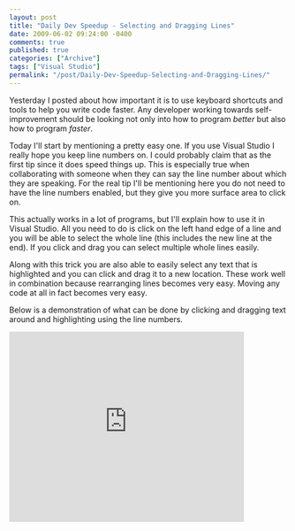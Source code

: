 ```yaml
---
layout: post
title: "Daily Dev Speedup - Selecting and Dragging Lines"
date: 2009-06-02 09:24:00 -0400
comments: true
published: true
categories: ["Archive"]
tags: ["Visual Studio"]
permalink: "/post/Daily-Dev-Speedup-Selecting-and-Dragging-Lines/"
---
```


<p>Yesterday I posted about how important it is to use keyboard shortcuts and tools to help you write code faster. Any developer working towards self-improvement should be looking not only into how to program <em>better</em> but also how to program <em>faster</em>.</p>
<p>Today I'll start by mentioning a pretty easy one. If you use Visual Studio I really hope you keep line numbers on. I could probably claim that as the first tip since it does speed things up. This is especially true when collaborating with someone when they can say the line number about which they are speaking. For the real tip I'll be mentioning here you do not need to have the line numbers enabled, but they give you more surface area to click on.</p>
<p>This actually works in a lot of programs, but I'll explain how to use it in Visual Studio. All you need to do is click on the left hand edge of a line and you will be able to select the whole line (this includes the new line at the end). If you click and drag you can select multiple whole lines easily.</p>
<p>Along with this trick you are also able to easily select any text that is highlighted and you can click and drag it to a new location. These work well in combination because rearranging lines becomes very easy. Moving any code at all in fact becomes very easy.</p>
<p>Below is a demonstration of what can be done by clicking and dragging text around and highlighting using the line numbers.</p>
<p><embed type="application/x-shockwave-flash" width="425" height="344" src="http://www.youtube.com/v/Wkk2MMpzwPU&amp;hl=en&amp;fs=1" allowfullscreen="true" allowscriptaccess="always"></embed></p>
